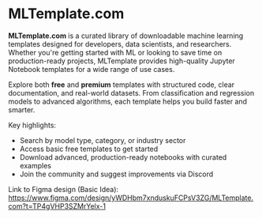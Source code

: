 # MLTemplate.com

**MLTemplate.com** is a curated library of downloadable machine learning templates designed for developers, data scientists, and researchers. Whether you're getting started with ML or looking to save time on production-ready projects, MLTemplate provides high-quality Jupyter Notebook templates for a wide range of use cases.

Explore both **free** and **premium** templates with structured code, clear documentation, and real-world datasets. From classification and regression models to advanced algorithms, each template helps you build faster and smarter.

Key highlights:
-  Search by model type, category, or industry sector
-  Access basic free templates to get started
-  Download advanced, production-ready notebooks with curated examples
-  Join the community and suggest improvements via Discord


Link to Figma design (Basic Idea):  https://www.figma.com/design/yWDHbm7xnduskuFCPsV3ZG/MLTemplate.com?t=TP4gVHP3SZMrYelx-1 
